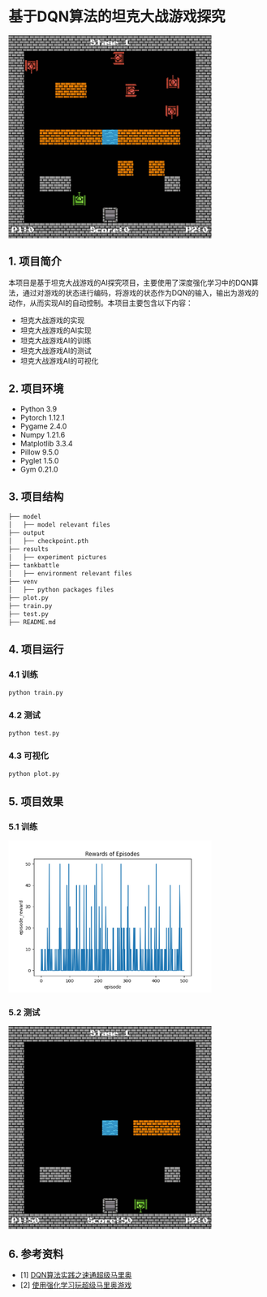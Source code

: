 # 基于DQN算法的坦克大战游戏探究


<div style="display:flex">
  <img src="./results/tankbattle_begin.jpg" alt="Image 1" width="400"/>
</div>

## 1. 项目简介
本项目是基于坦克大战游戏的AI探究项目，主要使用了深度强化学习中的DQN算法，通过对游戏的状态进行编码，将游戏的状态作为DQN的输入，输出为游戏的动作，从而实现AI的自动控制。本项目主要包含以下内容：
- 坦克大战游戏的实现
- 坦克大战游戏的AI实现
- 坦克大战游戏AI的训练
- 坦克大战游戏AI的测试
- 坦克大战游戏AI的可视化
## 2. 项目环境
- Python 3.9
- Pytorch 1.12.1
- Pygame 2.4.0
- Numpy 1.21.6
- Matplotlib 3.3.4
- Pillow 9.5.0
- Pyglet 1.5.0
- Gym 0.21.0

## 3. 项目结构
``` 
├── model
│   ├── model relevant files
├── output
│   ├── checkpoint.pth
├── results
│   ├── experiment pictures
├── tankbattle
│   ├── environment relevant files
├── venv
│   ├── python packages files
├── plot.py
├── train.py
├── test.py
├── README.md
```
## 4. 项目运行
### 4.1 训练
```bash
python train.py
```
### 4.2 测试
```bash
python test.py
```
### 4.3 可视化
```bash
python plot.py
```
## 5. 项目效果
### 5.1 训练
<img src="./results/rewards.png" alt="Image 1" width="400"/>

### 5.2 测试
<img src="./results/tankbattle_end.jpg" alt="Image 2" width="400"/>




## 6. 参考资料
- [1] [DQN算法实践之速通超级马里奥](https://www.jianshu.com/p/88f050fe4f67)
- [2] [使用强化学习玩超级马里奥游戏](https://github.com/xiaoyou-bilibili/gym_super_mario)


